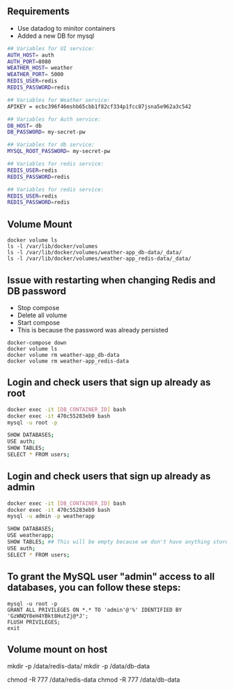 
## Requirements
- Use datadog to minitor containers
- Added a new DB for mysql

```sh
## Variables for UI service:
AUTH_HOST= auth
AUTH_PORT=8080
WEATHER_HOST= weather
WEATHER_PORT= 5000
REDIS_USER=redis
REDIS_PASSWORD=redis

## Variables for Weather service:
APIKEY = ecbc396f46mshb65cbb1f82cf334p1fcc87jsna5e962a3c542

## Variables for Auth service:
DB_HOST= db
DB_PASSWORD= my-secret-pw

## Variables for db service:
MYSQL_ROOT_PASSWORD= my-secret-pw

## Variables for redis service:
REDIS_USER=redis
REDIS_PASSWORD=redis

## Variables for redis service:
REDIS_USER=redis
REDIS_PASSWORD=redis	
```


## Volume Mount
```
docker volume ls
ls -l /var/lib/docker/volumes
ls -l /var/lib/docker/volumes/weather-app_db-data/_data/
ls -l /var/lib/docker/volumes/weather-app_redis-data/_data/
```

## Issue with restarting when changing Redis and DB password
- Stop compose
- Delete all volume 
- Start compose 
- This is because the password was already persisted
```
docker-compose down
docker volume ls
docker volume rm weather-app_db-data
docker volume rm weather-app_redis-data
```

## Login and check users that sign up already as root
```sh
docker exec -it [DB_CONTAINER_ID] bash
docker exec -it 470c55283eb9 bash
mysql -u root -p

SHOW DATABASES;
USE auth;
SHOW TABLES;
SELECT * FROM users;
```

## Login and check users that sign up already as admin
```sh
docker exec -it [DB_CONTAINER_ID] bash
docker exec -it 470c55283eb9 bash
mysql -u admin -p weatherapp

SHOW DATABASES;
USE weatherapp;
SHOW TABLES; ## This will be empty because we don't have anything store in there. everything is stored in the default table and admin do not have access. Most login as root
USE auth;
SELECT * FROM users;
```

## To grant the MySQL user "admin" access to all databases, you can follow these steps:
```
mysql -u root -p
GRANT ALL PRIVILEGES ON *.* TO 'admin'@'%' IDENTIFIED BY 'GzWNQY8eH4YBkt8HutZj@*J';
FLUSH PRIVILEGES;
exit
```

## Volume mount on host
mkdir -p /data/redis-data/
mkdir -p /data/db-data

chmod -R 777 /data/redis-data
chmod -R 777 /data/db-data


